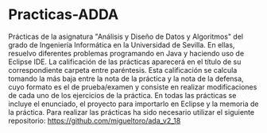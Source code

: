 # Practicas-ADDA
Prácticas de la asignatura "Análisis y Diseño de Datos y Algoritmos" del grado de Ingeniería Informática en la Universidad de Sevilla.
En ellas, resuelvo diferentes problemas programando en Java y haciendo uso de Eclipse IDE. 
La calificación de las prácticas aparecerá en el título de su correspondiente carpeta entre paréntesis. Esta calificación se calcula tomando la más baja entre la nota de la práctica y la nota de la defensa, cuyo formato es el de prueba/examen y consiste en realizar modificaciones de cada uno de los ejercicios de la práctica.
En todas las prácticas se incluye el enunciado, el proyecto para importarlo en Eclipse y la memoria de la práctica.
Para realizar las prácticas ha sido necesario utilizar el siguiente repositorio: https://github.com/migueltoro/ada_v2_18
